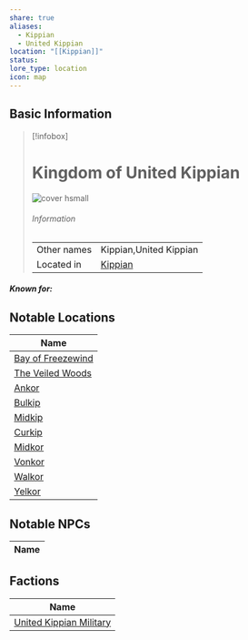 ```yaml
---
share: true
aliases:
  - Kippian
  - United Kippian
location: "[[Kippian]]"
status: 
lore_type: location
icon: map
---
```

## Basic Information
> [!infobox]
> # Kingdom of United Kippian
> ![cover hsmall](insertimage.png)
> ###### Information
> |   |  |
> | ---- | ---- |
> | Other names | Kippian,United Kippian|
> | Located in | [Kippian](../Continents/Kippian.md)|
##### Known for:
## Notable Locations
| Name                                                        |
| ----------------------------------------------------------- |
| [Bay of Freezewind](../Areas/Bay%20of%20Freezewind.md) |
| [The Veiled Woods](../Areas/The%20Veiled%20Woods.md)   |
| [Ankor](../Settlements/Ankor.md)                   |
| [Bulkip](../Settlements/Bulkip.md)                 |
| [Midkip](../Settlements/Midkip.md)                 |
| [Curkip](../Settlements/Curkip.md)                 |
| [Midkor](../Settlements/Midkor.md)                 |
| [Vonkor](../Settlements/Vonkor.md)                 |
| [Walkor](../Settlements/Walkor.md)                 |
| [Yelkor](../Settlements/Yelkor.md)                 |


## Notable NPCs
| Name |
| ---- |

## Factions
| Name                                                             |
| ---------------------------------------------------------------- |
| [United Kippian Military](../../Factions/United%20Kippian%20Military.md) |
